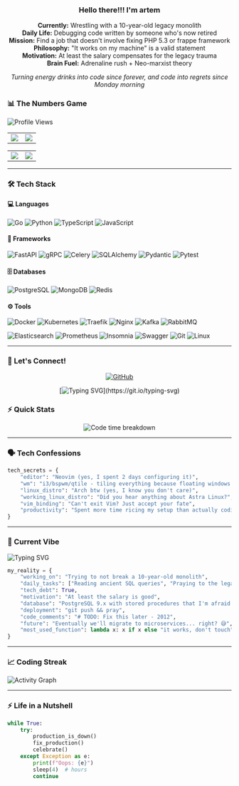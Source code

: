<div align="center">
  
### Hello there!!! I'm artem

**Currently:** Wrestling with a 10-year-old legacy monolith  
**Daily Life:** Debugging code written by someone who's now retired  
**Mission:** Find a job that doesn't involve fixing PHP 5.3 or frappe framework  
**Philosophy:** "It works on my machine" is a valid statement  
**Motivation:** At least the salary compensates for the legacy trauma  
**Brain Fuel:** Adrenaline rush   + Neo-marxist theory

*Turning energy drinks into code since forever, and code into regrets since Monday morning*

</div>

### 📊 The Numbers Game
<img src="https://komarev.com/ghpvc/?username=cdxy1&color=blueviolet&style=flat-square&label=Profile%20Views" alt="Profile Views"/>
<table align="center">
  <tr>
    <td width="50%" align="center">
      <img src="https://github-profile-summary-cards.vercel.app/api/cards/stats?username=cdxy1&theme=dracula" />
    </td>
    <td width="50%" align="center">
      <img src="https://github-profile-summary-cards.vercel.app/api/cards/most-commit-language?username=cdxy1&theme=dracula" />
    </td>
  </tr>
</table>
<table align="center">
  <tr>
    <td width="50%" align="center">
      <img src="https://github-profile-summary-cards.vercel.app/api/cards/repos-per-language?username=cdxy1&theme=dracula" />
    </td>
    <td width="50%" align="center">
      <img src="https://github-profile-summary-cards.vercel.app/api/cards/productive-time?username=cdxy1&theme=dracula&utcOffset=2" />
    </td>
  </tr>
</table>

---

### 🛠️ Tech Stack

#### 💻 Languages
<p align="left">
  <img src="https://img.shields.io/badge/Go-00ADD8?style=for-the-badge&logo=go&logoColor=white" alt="Go" />
  <img src="https://img.shields.io/badge/Python-3776AB?style=for-the-badge&logo=python&logoColor=white" alt="Python" />
  <img src="https://img.shields.io/badge/TypeScript-3178C6?style=for-the-badge&logo=typescript&logoColor=white" alt="TypeScript" />
  <img src="https://img.shields.io/badge/JavaScript-F7DF1E?style=for-the-badge&logo=javascript&logoColor=black" alt="JavaScript" />
</p>

#### 🚀 Frameworks
<p align="left">
  <img src="https://img.shields.io/badge/FastAPI-009688?style=for-the-badge&logo=fastapi&logoColor=white" alt="FastAPI" />
  <img src="https://img.shields.io/badge/gRPC-31628B?style=for-the-badge&logo=grpc&logoColor=white" alt="gRPC" />
  <img src="https://img.shields.io/badge/Celery-37814A?style=for-the-badge&logo=celery&logoColor=white" alt="Celery" />
  <img src="https://img.shields.io/badge/SQLAlchemy-DD2F24?style=for-the-badge&logo=sqlalchemy&logoColor=white" alt="SQLAlchemy" />
  <img src="https://img.shields.io/badge/Pydantic-E92063?style=for-the-badge&logo=pydantic&logoColor=white" alt="Pydantic" />
  <img src="https://img.shields.io/badge/Pytest-0A9EDC?style=for-the-badge&logo=pytest&logoColor=white" alt="Pytest" />
</p>

#### 🗄️ Databases
<p align="left">
  <img src="https://img.shields.io/badge/PostgreSQL-4169E1?style=for-the-badge&logo=postgresql&logoColor=white" alt="PostgreSQL" />
  <img src="https://img.shields.io/badge/MongoDB-47A248?style=for-the-badge&logo=mongodb&logoColor=white" alt="MongoDB" />
  <img src="https://img.shields.io/badge/Redis-DC382D?style=for-the-badge&logo=redis&logoColor=white" alt="Redis" />
</p>

#### ⚙️ Tools
<p align="left">
  <img src="https://img.shields.io/badge/Docker-2496ED?style=for-the-badge&logo=docker&logoColor=white" alt="Docker" />
  <img src="https://img.shields.io/badge/Kubernetes-326CE5?style=for-the-badge&logo=kubernetes&logoColor=white" alt="Kubernetes" />
  <img src="https://img.shields.io/badge/Traefik-24A1C1?style=for-the-badge&logo=traefik&logoColor=white" alt="Traefik" />
  <img src="https://img.shields.io/badge/Nginx-009639?style=for-the-badge&logo=nginx&logoColor=white" alt="Nginx" />
  <img src="https://img.shields.io/badge/Apache%20Kafka-231F20?style=for-the-badge&logo=apache-kafka&logoColor=white" alt="Kafka" />
  <img src="https://img.shields.io/badge/RabbitMQ-FF6600?style=for-the-badge&logo=rabbitmq&logoColor=white" alt="RabbitMQ" />
</p>
<p align="left">
  <img src="https://img.shields.io/badge/Elasticsearch-005571?style=for-the-badge&logo=elasticsearch&logoColor=white" alt="Elasticsearch" />
  <img src="https://img.shields.io/badge/Prometheus-E6522C?style=for-the-badge&logo=prometheus&logoColor=white" alt="Prometheus" />
  <img src="https://img.shields.io/badge/Insomnia-4000BF?style=for-the-badge&logo=insomnia&logoColor=white" alt="Insomnia" />
  <img src="https://img.shields.io/badge/Swagger-85EA2D?style=for-the-badge&logo=swagger&logoColor=black" alt="Swagger" />
  <img src="https://img.shields.io/badge/Git-F05032?style=for-the-badge&logo=git&logoColor=white" alt="Git" />
  <img src="https://img.shields.io/badge/Linux-FCC624?style=for-the-badge&logo=linux&logoColor=black" alt="Linux" />
</p>

---

### 🤝 Let's Connect!

<div align="center">
  
<a href="https://github.com/cdxy1" target="_blank">
  <img src="https://img.shields.io/badge/GitHub-181717?style=for-the-badge&logo=github&logoColor=white" alt="GitHub" />
</a>

</div>

<div align="center">
  
[![Typing SVG](https://readme-typing-svg.demolab.com?font=Fira+Code&pause=1000&width=435&lines=Hit+me+up+if+you+want+to+talk+cats;Or+if+you+have+interesting+projects;Or+just+to+share+your+pain...)](https://git.io/typing-svg)

</div>

### ⚡ Quick Stats

<div align="center">

![Code time breakdown](https://readme-typing-svg.demolab.com?font=Fira+Code&duration=2000&pause=1000&color=50BCE6&width=600&lines=15%25+Coding;25%25+Debugging;40%25+Reading+Code;20%25+Asking+Why)

</div>

---

### 🗣️ Tech Confessions

<div align="left">

```python
tech_secrets = {
    "editor": "Neovim (yes, I spent 2 days configuring it)",
    "wm": "i3/bspwm/qtile - tiling everything because floating windows are for peasants",
    "linux_distro": "Arch btw (yes, I know you don't care)",
    "working_linux_distro": "Did you hear anything about Astra Linux?",
    "vim_binding": "Can't exit Vim? Just accept your fate",
    "productivity": "Spent more time ricing my setup than actually coding"
}
```

</div>

---

### 💭 Current Vibe

<img src="https://readme-typing-svg.demolab.com/?lines=Debugging+production+at+3am;Writing+code+that+only+I+understand;Adding+'it+works'+to+comments&font=Fira%20Code&width=450&height=45&color=f75c7e&vCenter=true&size=22&duration=3000" alt="Typing SVG" />

```python
my_reality = {
    "working_on": "Trying to not break a 10-year-old monolith",
    "daily_tasks": ["Reading ancient SQL queries", "Praying to the legacy gods"],
    "tech_debt": True,
    "motivation": "At least the salary is good",
    "database": "PostgreSQL 9.x with stored procedures that I'm afraid to touch",
    "deployment": "git push && pray",
    "code_comments": "# TODO: Fix this later - 2012",
    "future": "Eventually we'll migrate to microservices... right? 😅",
    "most_used_function": lambda x: x if x else "it works, don't touch"
}
```

---

### 📈 Coding Streak

<img src="https://github-readme-activity-graph.vercel.app/graph?username=cdxy1&theme=dracula&bg_color=282A36&color=F8F8F2&line=50BCE6&point=BD93F9&area=true&hide_border=true" alt="Activity Graph" />

---

### ⚡ Life in a Nutshell
  
<div align="left">

```python
while True:
    try:
        production_is_down()
        fix_production()
        celebrate()
    except Exception as e:
        print(f"Oops: {e}")
        sleep(4)  # hours
        continue
```

